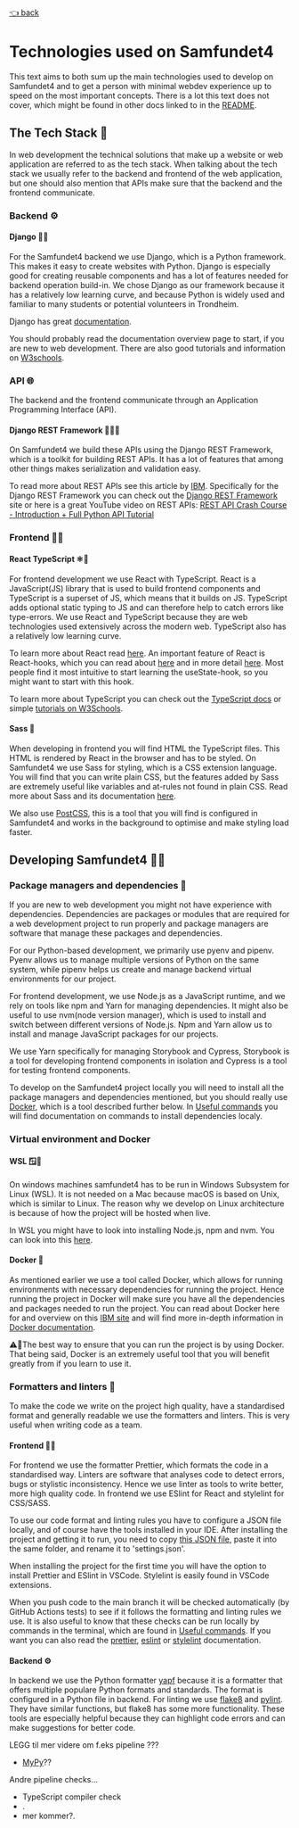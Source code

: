 [👈 back](/README.md)
# Technologies used on Samfundet4

This text aims to both sum up the main technologies used to develop on Samfundet4 and to get a person with minimal webdev experience up to speed on the most important concepts. There is a lot this text does not cover, which might be found in other docs linked to in the [README](/README.md).


## The Tech Stack 🥞
In web development the technical solutions that make up a website or web application are referred to as the tech stack. When talking about the tech stack we usually refer to the backend and frontend of the web application, but one should also mention that APIs make sure that the backend and the frontend communicate. 

### Backend ⚙️
#### Django 🐍🎸
For the Samfundet4 backend we use Django, which is a Python framework. This makes it easy to create websites with Python. Django is especially good for creating reusable components and has a lot of features needed for backend operation build-in. We chose Django as our framework because it has a relatively low learning curve, and because Python is widely used and familiar to many students or potential volunteers in Trondheim. 

Django has great [documentation](https://docs.djangoproject.com/en/4.2/).

You should probably read the documentation overview page to start, if you are new to web development. 
There are also good tutorials and information on [W3schools](https://www.w3schools.com/django/django_intro.php). 

### API 🌐
The backend and the frontend communicate through an Application Programming Interface (API). 

#### Django REST Framework 🐍🎸🌐
On Samfundet4 we build these APIs using the Django REST Framework, which is a toolkit for building REST APIs. It has a lot of features that among other things makes serialization and validation easy.

<!-- MULIG UNDØVENDIG:
 If you have minimal experience with web development / software development you might not know what serialization is, so here is a simple explanation. When working developing in backend a lot of the work will be to build solutions to store, move and manipulate data. This data might not always be of the same type, therefore one has to serialize and deserialize the data. Serialization converts the data into a universal datatype like JSON objects and deserialization converts the JSON objects into the original data type. Django does this for you if you have made a serializer. -->

To read more about REST APIs see this article by [IBM](https://www.ibm.com/topics/rest-apis).
Specifically for the Django REST Framework you can check out the [Django REST Framework](https://www.django-rest-framework.org/) site or here is a great YouTube video on REST APIs: [REST API Crash Course - Introduction + Full Python API Tutorial](https://www.youtube.com/watch?v=qbLc5a9jdXo&list=PLB6-c3A-N51W4K5o2_3e86k1Brg_XTn3U&index=22)

### Frontend 🎨🧭
#### React TypeScript ⚛️💙
For frontend development we use React with TypeScript. React is a JavaScript(JS) library that is used to build frontend components and TypeScript is a superset of JS, which means that it builds on JS. TypeScript adds optional static typing to JS and can therefore help to catch errors like type-errors. We use React and TypeScript because they are web technologies used extensively across the modern web. TypeScript also has a relatively low learning curve. 

To learn more about React read [here](https://react.dev/learn). An important feature of React is React-hooks, which you can read about [here](https://react.dev/learn#using-hooks) and in more detail [here](https://react.dev/reference/react). Most people find it most intuitive to start learning the useState-hook, so you might want to start with this hook. 

To learn more about TypeScript you can check out the [TypeScript docs](https://www.typescriptlang.org/docs/handbook/typescript-from-scratch.html ) or simple [tutorials on W3Schools](https://www.w3schools.com/typescript/typescript_intro.php). 

#### Sass 💅
When developing in frontend you will find HTML the TypeScript files. This HTML is rendered by React in the browser and has to be styled. On Samfundet4 we use Sass for styling, which is a CSS extension language. You will find that you  can write plain CSS, but the features added by Sass are extremely useful like variables and at-rules not found in plain CSS. Read more about Sass and its documentation [here](https://sass-lang.com/documentation/).

We also use [PostCSS](https://postcss.org/), this is a tool that you will find is configured in Samfundet4 and works in the background to optimise and make styling load faster. 


## Developing Samfundet4 👩‍💻
### Package managers and dependencies 🧱
If you are new to web development you might not have experience with dependencies. Dependencies are packages or modules that are required for a web development project to run properly and package managers are software that manage these packages and dependencies.

For our Python-based development, we primarily use pyenv and pipenv. Pyenv allows us to manage multiple versions of Python on the same system, while pipenv helps us create and manage backend virtual environments for our project. 

For frontend development, we use Node.js as a JavaScript runtime, and we rely on tools like npm and Yarn for managing dependencies. It might also be useful to use nvm(node version manager), which is used to install and switch between different versions of Node.js. Npm and Yarn allow us to install and manage JavaScript packages for our projects. 

We use Yarn specifically for managing Storybook and Cypress, Storybook is a tool for developing frontend components in isolation and Cypress is a tool for testing frontend components. 

To develop on the Samfundet4 project locally you will need to install all the package managers and dependencies mentioned, but you should really use [Docker](https://www.docker.com/), which is a tool described further below. In [Useful commands](/docs/useful-commands.md) you will find documentation on commands to install dependencies localy.


### Virtual environment and Docker 
#### WSL 🪟🐧
On windows machines samfundet4 has to be run in Windows Subsystem for Linux (WSL). It is not needed on a Mac because macOS is based on Unix, which is similar to Linux. The reason why we develop on Linux architecture is because of how the project will be hosted when live. 

In WSL you might have to look into installing Node.js, npm and nvm. You can look into this [here](https://learn.microsoft.com/en-us/windows/dev-environment/javascript/nodejs-on-wsl). 

#### Docker 🐳
As mentioned earlier we use a tool called Docker, which allows for running environments with necessary dependencies for running the project. Hence running the project in Docker will make sure you have all the dependencies and packages needed to run the project. You can read about Docker here for and overview on this [IBM site](https://www.ibm.com/topics/docker) and will find more in-depth information in [Docker documentation]( https://docs.docker.com/get-started/overview/). 

⚠️🐳The best way to ensure that you can run the project is by using Docker. That being said, Docker is an extremely useful tool that you will benefit greatly from if you learn to use it.
 
### Formatters and linters 📜
To make the code we write on the project high quality, have a standardised format and generally readable we use the formatters and linters. This is very useful when writing code as a team. 
#### Frontend 🎨🧭
For frontend we use the formatter Prettier, which formats the code in a standardised way. 
Linters are software that analyses code to detect errors, bugs or stylistic inconsistency. Hence we use linter as tools to write better, more high quality code. In frontend we use ESlint for React and stylelint for CSS/SASS. 

To use our code format and linting rules you have to configure a JSON file locally, and of course have the tools installed in your IDE. After installing the project and getting it to run, you need to copy [this JSON file](/.vscode/settings.emil.json), paste it into the same folder, and rename it to 'settings.json'.

When installing the project for the first time you will have the option to install Prettier and ESlint in VSCode. Stylelint is easily found in VSCode extensions. 

When you push code to the main branch it will be checked automatically (by GitHub Actions tests) to see if it follows the formatting and linting rules we use. It is also useful to know that these checks can be run locally by commands in the terminal, which are found in [Useful commands](/docs/useful-commands.md). If you want you can also read the [prettier](https://prettier.io/), [eslint](https://eslint.org/) or [stylelint](https://stylelint.io/) documentation.

#### Backend ⚙️
In backend we use the Python formatter [yapf](https://pypi.org/project/yapf/) because it is a formatter that offers multiple populare Python formats and standards. The format is configured in a Python file in backend. 
For linting we use [flake8](https://flake8.pycqa.org/en/latest/) and [pylint](https://pypi.org/project/pylint/). They have similar functions, but flake8 has some more functionality. These tools are especially helpful because they can highlight code errors and can make suggestions for better code. 

LEGG til mer videre om f.eks pipeline ???
- [MyPy](https://pypi.org/project/mypy/)??
 
Andre pipeline checks...
- TypeScript compiler check
- .
- mer kommer?.

